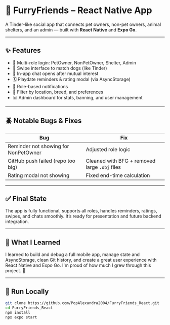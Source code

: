 # 🐾 FurryFriends – React Native App

A Tinder-like social app that connects pet owners, non-pet owners, animal shelters, and an admin — built with **React Native** and **Expo Go**.

---

## ✨ Features

- 🔐 Multi-role login: PetOwner, NonPetOwner, Shelter, Admin
- 🐶 Swipe interface to match dogs (like Tinder)
- 💬 In-app chat opens after mutual interest
- 🗓️ Playdate reminders & rating modal (via AsyncStorage)
- 🔔 Role-based notifications
- 📍 Filter by location, breed, and preferences
- 📊 Admin dashboard for stats, banning, and user management

---

## 🪲 Notable Bugs & Fixes

| Bug | Fix |
|-----|-----|
| Reminder not showing for NonPetOwner | Adjusted role logic |
| GitHub push failed (repo too big) | Cleaned with BFG + removed large `.obj` files |
| Rating modal not showing | Fixed end-time calculation |

---

## ✅ Final State

The app is fully functional, supports all roles, handles reminders, ratings, swipes, and chats smoothly. It’s ready for presentation and future backend integration.

---

## 🧠 What I Learned

I learned to build and debug a full mobile app, manage state and AsyncStorage, clean Git history, and create a great user experience with React Native and Expo Go. I'm proud of how much I grew through this project. 💪

---

## 🚀 Run Locally

```bash
git clone https://github.com/PopAlexandra2004/FurryFriends_React.git
cd FurryFriends_React
npm install
npx expo start
